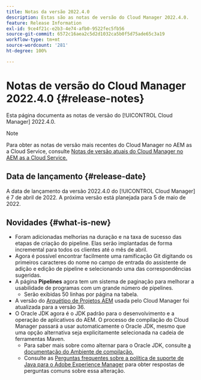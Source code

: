 ```yaml
---
title: Notas da versão 2022.4.0
description: Estas são as notas de versão do Cloud Manager 2022.4.0.
feature: Release Information
exl-id: 9ce4f21c-e2b3-4e74-afb0-9522fec5fb56
source-git-commit: 6572c16aea2c5d2d1032ca5b0f5d75ade65c3a19
workflow-type: tm+mt
source-wordcount: '281'
ht-degree: 100%

---
```


# Notas de versão do Cloud Manager 2022.4.0 {#release-notes}

Esta página documenta as notas de versão do [!UICONTROL Cloud Manager] 2022.4.0.

>[!NOTE]
>
>Para obter as notas de versão mais recentes do Cloud Manager no AEM as a Cloud Service, consulte [Notas de versão atuais do Cloud Manager no AEM as a Cloud Service.](https://experienceleague.adobe.com/docs/experience-manager-cloud-service/content/implementing/using-cloud-manager/release-notes-cloud-manager/release-notes-cm-current.html?lang=pt-BR)

## Data de lançamento {#release-date}

A data de lançamento da versão 2022.4.0 do [!UICONTROL Cloud Manager] é 7 de abril de 2022. A próxima versão está planejada para 5 de maio de 2022.

## Novidades {#what-is-new}

* Foram adicionadas melhorias na duração e na taxa de sucesso das etapas de criação do pipeline. Elas serão implantadas de forma incremental para todos os clientes até o mês de abril.
* Agora é possível encontrar facilmente uma ramificação Git digitando os primeiros caracteres do nome no campo de entrada do assistente de adição e edição de pipeline e selecionando uma das correspondências sugeridas.
* A página **Pipelines** agora tem um sistema de paginação para melhorar a usabilidade de programas com um grande número de pipelines.
   * Serão exibidas 50 linhas por página na tabela.
* A versão do [Arquétipo de Projetos AEM](https://experienceleague.adobe.com/docs/experience-manager-core-components/using/developing/archetype/overview.html?lang=pt-BR) usada pelo Cloud Manager foi atualizada para a versão 36.
* O Oracle JDK agora é o JDK padrão para o desenvolvimento e a operação de aplicativos do AEM. O processo de compilação do Cloud Manager passará a usar automaticamente o Oracle JDK, mesmo que uma opção alternativa seja explicitamente selecionada na cadeia de ferramentas Maven.
   * Para saber mais sobre como alternar para o Oracle JDK, consulte [a documentação do Ambiente de compilação.](/help/getting-started/build-environment.md#using-java-support)
   * Consulte as [Perguntas frequentes sobre a política de suporte de Java para o Adobe Experience Manager](https://experienceleague.adobe.com/docs/experience-manager-65/assets/Java_Policy_for_Adobe_Experience_Manager.pdf) para obter respostas de perguntas comuns sobre essa alteração.
